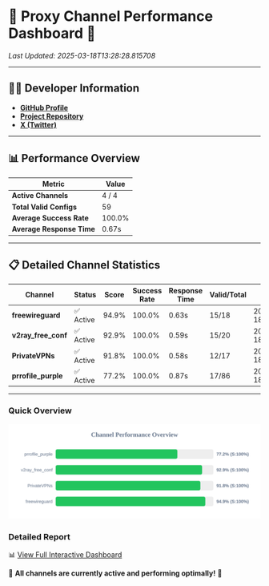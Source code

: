 # 🌟 Proxy Channel Performance Dashboard 🌟

_Last Updated: 2025-03-18T13:28:28.815708_

---

## 👩‍💻 Developer Information

- **[GitHub Profile](https://github.com/4n0nymou3)**  
- **[Project Repository](https://github.com/4n0nymou3/multi-proxy-config-fetcher)**  
- **[X (Twitter)](https://x.com/4n0nymou3)**  

---

## 📊 Performance Overview

| Metric                | Value       |
|-----------------------|-------------|
| **Active Channels**   | 4 / 4       |
| **Total Valid Configs** | 59          |
| **Average Success Rate** | 100.0%      |
| **Average Response Time** | 0.67s       |

---

## 📋 Detailed Channel Statistics

| Channel          | Status     | Score  | Success Rate | Response Time | Valid/Total | Last Success               |
|------------------|------------|--------|--------------|---------------|-------------|----------------------------|
| **freewireguard**  | ✅ Active  | 94.9%  | 100.0% | 0.63s         | 15/18       | 2025-03-18T13:28:28.813951 |
| **v2ray_free_conf**  | ✅ Active  | 92.9%  | 100.0% | 0.59s         | 15/20       | 2025-03-18T13:28:27.537926 |
| **PrivateVPNs**  | ✅ Active  | 91.8%  | 100.0% | 0.58s         | 12/17       | 2025-03-18T13:28:28.153849 |
| **prrofile_purple**  | ✅ Active  | 77.2%  | 100.0% | 0.87s         | 17/86       | 2025-03-18T13:28:26.917105 |

---

### Quick Overview
<div align="center">
  <a href="https://raw.githubusercontent.com/nullluser/NullRepo/refs/heads/main/assets/channel_stats_chart.svg">
    <img src="https://raw.githubusercontent.com/nullluser/NullRepo/refs/heads/main/assets/channel_stats_chart.svg" alt="Source Performance Statistics" width="800">
  </a>
</div>

### Detailed Report
📊 [View Full Interactive Dashboard](https://htmlpreview.github.io/?https://github.com/nullluser/NullRepo/blob/main/assets/performance_report.html)

🎉 **All channels are currently active and performing optimally!** 🎉
